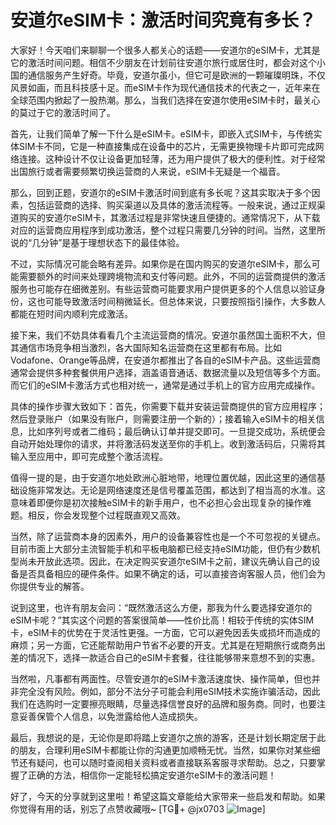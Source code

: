 # 安道尔eSIM卡：激活时间究竟有多长？

大家好！今天咱们来聊聊一个很多人都关心的话题——安道尔的eSIM卡，尤其是它的激活时间问题。相信不少朋友在计划前往安道尔旅行或居住时，都会对这个小国的通信服务产生好奇。毕竟，安道尔虽小，但它可是欧洲的一颗璀璨明珠，不仅风景如画，而且科技感十足。而eSIM卡作为现代通信技术的代表之一，近年来在全球范围内掀起了一股热潮。那么，当我们选择在安道尔使用eSIM卡时，最关心的莫过于它的激活时间了。

首先，让我们简单了解一下什么是eSIM卡。eSIM卡，即嵌入式SIM卡，与传统实体SIM卡不同，它是一种直接集成在设备中的芯片，无需更换物理卡片即可完成网络连接。这种设计不仅让设备更加轻薄，还为用户提供了极大的便利性。对于经常出国旅行或者需要频繁切换运营商的人来说，eSIM卡无疑是一个福音。

那么，回到正题，安道尔的eSIM卡激活时间到底有多长呢？这其实取决于多个因素，包括运营商的选择、购买渠道以及具体的激活流程等。一般来说，通过正规渠道购买的安道尔eSIM卡，其激活过程是非常快速且便捷的。通常情况下，从下载对应的运营商应用程序到成功激活，整个过程只需要几分钟的时间。当然，这里所说的“几分钟”是基于理想状态下的最佳体验。

不过，实际情况可能会略有差异。如果你是在国内购买的安道尔eSIM卡，那么可能需要额外的时间来处理跨境物流和支付等问题。此外，不同的运营商提供的激活服务也可能存在细微差别。有些运营商可能要求用户提供更多的个人信息以验证身份，这也可能导致激活时间稍微延长。但总体来说，只要按照指引操作，大多数人都能在短时间内顺利完成激活。

接下来，我们不妨具体看看几个主流运营商的情况。安道尔虽然国土面积不大，但其通信市场竞争相当激烈，各大国际知名运营商在这里都有布局。比如Vodafone、Orange等品牌，在安道尔都推出了各自的eSIM卡产品。这些运营商通常会提供多种套餐供用户选择，涵盖语音通话、数据流量以及短信等多个方面。而它们的eSIM卡激活方式也相对统一，通常是通过手机上的官方应用完成操作。

具体的操作步骤大致如下：首先，你需要下载并安装运营商提供的官方应用程序；然后登录账户（如果没有账户，则需要注册一个新的）；接着输入eSIM卡的相关信息，比如序列号或者二维码；最后确认订单并提交即可。一旦提交成功，系统便会自动开始处理你的请求，并将激活码发送至你的手机上。收到激活码后，只需将其输入至应用中，即可完成整个激活流程。

值得一提的是，由于安道尔地处欧洲心脏地带，地理位置优越，因此这里的通信基础设施非常发达。无论是网络速度还是信号覆盖范围，都达到了相当高的水准。这意味着即便你是初次接触eSIM卡的新手用户，也不必担心会出现复杂的操作难题。相反，你会发现整个过程既直观又高效。

当然，除了运营商本身的因素外，用户的设备兼容性也是一个不可忽视的关键点。目前市面上大部分主流智能手机和平板电脑都已经支持eSIM功能，但仍有少数机型尚未开放此选项。因此，在决定购买安道尔eSIM卡之前，建议先确认自己的设备是否具备相应的硬件条件。如果不确定的话，可以直接咨询客服人员，他们会为你提供专业的解答。

说到这里，也许有朋友会问：“既然激活这么方便，那我为什么要选择安道尔的eSIM卡呢？”其实这个问题的答案很简单——性价比高！相较于传统的实体SIM卡，eSIM卡的优势在于灵活性更强。一方面，它可以避免因丢失或损坏而造成的麻烦；另一方面，它还能帮助用户节省不必要的开支。尤其是在短期旅行或商务出差的情况下，选择一款适合自己的eSIM卡套餐，往往能够带来意想不到的实惠。

当然啦，凡事都有两面性。尽管安道尔的eSIM卡激活速度快、操作简单，但也并非完全没有风险。例如，部分不法分子可能会利用eSIM技术实施诈骗活动，因此我们在选购时一定要擦亮眼睛，尽量选择信誉良好的品牌和服务商。同时，也要注意妥善保管个人信息，以免泄露给他人造成损失。

最后，我想说的是，无论你是即将踏上安道尔之旅的游客，还是计划长期定居于此的朋友，合理利用eSIM卡都能让你的沟通更加顺畅无忧。当然，如果你对某些细节还有疑问，也可以随时查阅相关资料或者直接联系客服寻求帮助。总之，只要掌握了正确的方法，相信你一定能轻松搞定安道尔eSIM卡的激活问题！

好了，今天的分享就到这里啦！希望这篇文章能给大家带来一些启发和帮助。如果你觉得有用的话，别忘了点赞收藏哦~ [TG💪+ @jx0703 ![Image](https://github.com/user-attachments/assets/dbca1d08-cadb-493c-b0ec-ad6f7a83f270)]